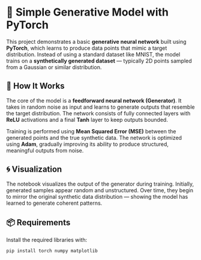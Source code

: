 # 🎨 Simple Generative Model with PyTorch

This project demonstrates a basic **generative neural network** built using **PyTorch**, which learns to produce data points that mimic a target distribution. Instead of using a standard dataset like MNIST, the model trains on a **synthetically generated dataset** — typically 2D points sampled from a Gaussian or similar distribution.

## 🧠 How It Works

The core of the model is a **feedforward neural network (Generator)**. It takes in random noise as input and learns to generate outputs that resemble the target distribution. The network consists of fully connected layers with **ReLU** activations and a final **Tanh** layer to keep outputs bounded.

Training is performed using **Mean Squared Error (MSE)** between the generated points and the true synthetic data. The network is optimized using **Adam**, gradually improving its ability to produce structured, meaningful outputs from noise.

## 🌀 Visualization

The notebook visualizes the output of the generator during training. Initially, generated samples appear random and unstructured. Over time, they begin to mirror the original synthetic data distribution — showing the model has learned to generate coherent patterns.

## 📦 Requirements

Install the required libraries with:

```bash
pip install torch numpy matplotlib
